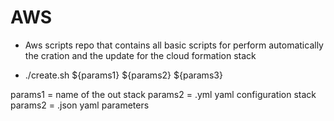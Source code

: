 # AWS
- Aws scripts repo that contains all basic scripts for perform automatically the cration and the update for the cloud formation stack

- ./create.sh ${params1} ${params2} ${params3}

params1 = name of the out stack
params2 = .yml yaml configuration stack
params2 = .json yaml parameters


